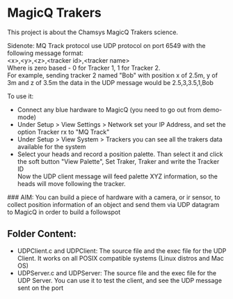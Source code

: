 # MagicQ Trakers

This project is about the Chamsys MagicQ Trakers science.

Sidenote: MQ Track protocol use UDP protocol on port 6549 with the following message format:   
\<x>\,\<y>\,\<z>\,\<tracker id>\,\<tracker name>\
Where <tracker id> is zero based - 0 for Tracker 1, 1 for Tracker 2.  
For example, sending tracker 2 named "Bob" with position x of 2.5m, y of 3m and z of 3.5m the data in the UDP message would be
2.5,3,3.5,1,Bob

To use it:
- Connect any blue hardware to MagicQ (you need to go out from demo-mode)
- Under Setup > View Settings > Network set your IP Address, and set the option Tracker rx to "MQ Track"
- Under Setup > View System > Trackers you can see all the trakers data available for the system
- Select your heads and record a position palette. Than select it and click the soft button "View Palette", Set Traker, Traker and write the Tracker ID  
  Now the UDP client message will feed palette XYZ information, so the heads will move following the tracker.
  
### AIM: You can build a piece of hardware with a camera, or ir sensor, to collect position information of an object and send them via UDP datagram to MagicQ in order to build a followspot

## Folder Content:
  - UDPClient.c and UDPClient: The source file and the exec file for the UDP Client. It works on all POSIX compatible systems (Linux distros and Mac OS)
  - UDPServer.c and UDPServer: The source file and the exec file for the UDP Server. You can use it to test the client, and see the UDP message sent on the port 
